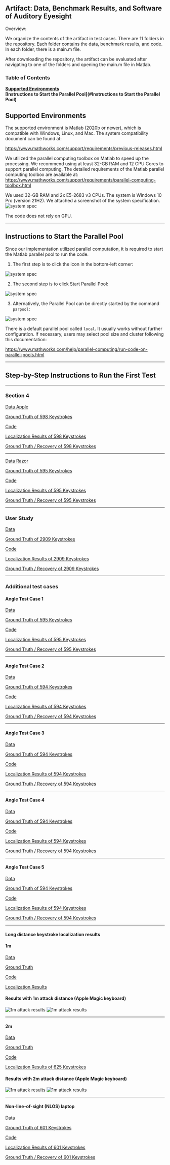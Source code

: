 ## Artifact: Data, Benchmark Results, and Software of Auditory Eyesight

Overview:

We organize the contents of the artifact in test cases. There are 11 folders in the repository. Each folder contains the data, benchmark results, and code. In each folder, there is a main.m file. 

After downloading the repository, the artifact can be evaluated after navigating to one of the folders and opening the main.m file in Matlab.

### Table of Contents
**[Supported Environments](https://github.com/auditoryeye/auditoryeye_artifact/blob/main/README.md#supported-environments)**<br>
**[Instructions to Start the Parallel Pool](#Instructions to Start the Parallel Pool)**<br>

## Supported Environments


The supported environment is Matlab (2020b or newer), which is compatible with Windows, Linux, and Mac. The system compatibility document can be found at:

https://www.mathworks.com/support/requirements/previous-releases.html

We utilized the parallel computing toolbox on Matlab to speed up the processing. We recommend using at least 32-GB RAM and 12 CPU Cores to support parallel computing. The detailed requirements of the Matlab parallel computing toolbox are available at:
https://www.mathworks.com/support/requirements/parallel-computing-toolbox.html

We used 32-GB RAM and 2x E5-2683 v3 CPUs. The system is Windows 10 Pro (version 21H2). We attached a screenshot of the system specification.
![system spec](https://github.com/auditoryeye/auditoryeye_artifact/blob/main/systemspec.PNG)

The code does not rely on GPU. 

------



## Instructions to Start the Parallel Pool

Since our implementation utilized parallel computation, it is required to start the Matlab parallel pool to run the code. 

1. The first step is to click the icon in the bottom-left corner:

![system spec](https://github.com/auditoryeye/auditoryeye_artifact/blob/main/parallelpool/parallelpool01.PNG)

2. The second step is to click Start Parallel Pool:

![system spec](https://github.com/auditoryeye/auditoryeye_artifact/blob/main/parallelpool/parallelpool02.PNG)

3. Alternatively, the Parallel Pool can be directly started by the command ```parpool```:

![system spec](https://github.com/auditoryeye/auditoryeye_artifact/blob/main/parallelpool/parallelpool03notation.PNG)


There is a default parallel pool called ```local```. It usually works without further configuration. If necessary, users may select pool size and cluster following this documentation:

https://www.mathworks.com/help/parallel-computing/run-code-on-parallel-pools.html

------

## Step-by-Step Instructions to Run the First Test





------



### Section 4

[Data Apple](https://github.com/auditoryeye/auditoryeye_artifact/tree/main/01_proofofconcept_multiround_apple_keys/recording1_keys_interpolated)

[Ground Truth of 598 Keystrokes](https://github.com/auditoryeye/auditoryeye_artifact/blob/main/01_proofofconcept_multiround_apple_keys/recording1_keys_interpolated/keys_groundtruth.txt)

[Code](https://github.com/auditoryeye/auditoryeye_artifact/tree/main/01_proofofconcept_multiround_apple_keys)

[Localization Results of 598 Keystrokes](https://github.com/auditoryeye/auditoryeye_artifact/blob/main/01_proofofconcept_multiround_apple_keys/benchmark_results/keys_tdoa4.txt)

[Ground Truth / Recovery of 598 Keystrokes](https://github.com/auditoryeye/auditoryeye_artifact/blob/main/01_proofofconcept_multiround_apple_keys/benchmark_results/keys_tdoa4_results.txt)

------

[Data Razor](https://github.com/auditoryeye/auditoryeye_artifact/tree/main/02_proofofconcept_multiround_razor_keys/recording1_keys_interpolated)

[Ground Truth of 595 Keystrokes](https://github.com/auditoryeye/auditoryeye_artifact/blob/main/02_proofofconcept_multiround_razor_keys/recording1_keys_interpolated/keys_groundtruth.txt)

[Code](https://github.com/auditoryeye/auditoryeye_artifact/tree/main/02_proofofconcept_multiround_razor_keys)

[Localization Results of 595 Keystrokes](https://github.com/auditoryeye/auditoryeye_artifact/blob/main/02_proofofconcept_multiround_razor_keys/benchmark_results/keys_tdoa4.txt)

[Ground Truth / Recovery of 595 Keystrokes](https://github.com/auditoryeye/auditoryeye_artifact/blob/main/02_proofofconcept_multiround_razor_keys/benchmark_results/keys_tdoa4_results.txt)

------

### User Study

[Data](https://github.com/auditoryeye/auditoryeye_artifact/tree/main/03_userstudy_01/recording1_keys_interpolated)

[Ground Truth of 2909 Keystrokes](https://github.com/auditoryeye/auditoryeye_artifact/tree/main/03_userstudy_01/recording1_keys_interpolated/keys_groundtruth.txt)


[Code](https://github.com/auditoryeye/auditoryeye_artifact/tree/main/03_userstudy_01)

[Localization Results of 2909 Keystrokes](https://github.com/auditoryeye/auditoryeye_artifact/blob/main/03_userstudy_01/benchmark_results/keys_tdoa4.txt)

[Ground Truth / Recovery of 2909 Keystrokes](https://github.com/auditoryeye/auditoryeye_artifact/blob/main/03_userstudy_01/benchmark_results/keys_tdoa4_results.txt)

------

### Additional test cases

#### Angle Test Case 1


[Data](https://github.com/auditoryeye/auditoryeye_artifact/tree/main/04_additiontestcase_angle01/recording1_keys_interpolated)

[Ground Truth of 595 Keystrokes](https://github.com/auditoryeye/auditoryeye_artifact/blob/main/04_additiontestcase_angle01/recording1_keys_interpolated/keys_groundtruth.txt)

[Code](https://github.com/auditoryeye/auditoryeye_artifact/tree/main/04_additiontestcase_angle01)

[Localization Results of 595 Keystrokes](https://github.com/auditoryeye/auditoryeye_artifact/blob/main/04_additiontestcase_angle01/benchmark_results/keys_tdoa2.txt)

[Ground Truth / Recovery of 595 Keystrokes](https://github.com/auditoryeye/auditoryeye_artifact/blob/main/04_additiontestcase_angle01/benchmark_results/keys_tdoa2_results.txt)

------

#### Angle Test Case 2

[Data](https://github.com/auditoryeye/auditoryeye_artifact/tree/main/04_additiontestcase_angle02/recording1_keys_interpolated)

[Ground Truth of 594 Keystrokes](https://github.com/auditoryeye/auditoryeye_artifact/blob/main/04_additiontestcase_angle02/recording1_keys_interpolated/keys_groundtruth.txt)

[Code](https://github.com/auditoryeye/auditoryeye_artifact/tree/main/04_additiontestcase_angle02)

[Localization Results of 594 Keystrokes](https://github.com/auditoryeye/auditoryeye_artifact/blob/main/04_additiontestcase_angle02/benchmark_results/keys_tdoa2.txt)

[Ground Truth / Recovery of 594 Keystrokes](https://github.com/auditoryeye/auditoryeye_artifact/blob/main/04_additiontestcase_angle02/recording1_keys_interpolated/keys_groundtruth.txt)

------

#### Angle Test Case 3

[Data](https://github.com/auditoryeye/auditoryeye_artifact/tree/main/04_additiontestcase_angle03/recording1_keys_interpolated)

[Ground Truth of 594 Keystrokes](https://github.com/auditoryeye/auditoryeye_artifact/blob/main/04_additiontestcase_angle03/recording1_keys_interpolated/keys_groundtruth.txt)

[Code](https://github.com/auditoryeye/auditoryeye_artifact/tree/main/04_additiontestcase_angle03)

[Localization Results of 594 Keystrokes](https://github.com/auditoryeye/auditoryeye_artifact/blob/main/04_additiontestcase_angle03/benchmark_results/keys_tdoa2.txt)

[Ground Truth / Recovery of 594 Keystrokes](https://github.com/auditoryeye/auditoryeye_artifact/blob/main/04_additiontestcase_angle03/benchmark_results/keys_tdoa2_results.txt)

------

#### Angle Test Case 4

[Data](https://github.com/auditoryeye/auditoryeye_artifact/tree/main/04_additiontestcase_angle04_3mics/recording1_keys_interpolated)

[Ground Truth of 594 Keystrokes](https://github.com/auditoryeye/auditoryeye_artifact/blob/main/04_additiontestcase_angle04_3mics/recording1_keys_interpolated/keys_groundtruth.txt)

[Code](https://github.com/auditoryeye/auditoryeye_artifact/tree/main/04_additiontestcase_angle04_3mics)

[Localization Results of 594 Keystrokes](https://github.com/auditoryeye/auditoryeye_artifact/blob/main/04_additiontestcase_angle04_3mics/benchmark_results/keys_tdoa2.txt)

[Ground Truth / Recovery of 594 Keystrokes](https://github.com/auditoryeye/auditoryeye_artifact/blob/main/04_additiontestcase_angle04_3mics/benchmark_results/keys_tdoa2_results.txt)

------

#### Angle Test Case 5

[Data](https://github.com/auditoryeye/auditoryeye_artifact/tree/main/04_additiontestcase_angle05_3mics/recording1_keys_interpolated)

[Ground Truth of 594 Keystrokes](https://github.com/auditoryeye/auditoryeye_artifact/blob/main/04_additiontestcase_angle05_3mics/recording1_keys_interpolated/keys_groundtruth.txt)

[Code](https://github.com/auditoryeye/auditoryeye_artifact/tree/main/04_additiontestcase_angle05_3mics)

[Localization Results of 594 Keystrokes](https://github.com/auditoryeye/auditoryeye_artifact/blob/main/04_additiontestcase_angle05_3mics/benchmark_results/keys_tdoa2.txt)

[Ground Truth / Recovery of 594 Keystrokes](https://github.com/auditoryeye/auditoryeye_artifact/blob/main/04_additiontestcase_angle05_3mics/benchmark_results/keys_tdoa2_results.txt)

------

#### Long distance keystroke localization results


#### 1m

[Data](https://github.com/auditoryeye/auditoryeye_artifact/tree/main/04_additiontestcase_distance1m/recording1_keys_interpolated)

[Ground Truth](https://github.com/auditoryeye/auditoryeye_artifact/blob/main/04_additiontestcase_distance1m/recording1_keys_interpolated/keys_groundtruth.txt)

[Code](https://github.com/auditoryeye/auditoryeye_artifact/tree/main/04_additiontestcase_distance1m)

[Localization Results](https://github.com/auditoryeye/auditoryeye_artifact/blob/main/04_additiontestcase_distance1m/benchmark_results/keys_tdoa2.txt)


#### Results with 1m attack distance (Apple Magic keyboard)
![1m attack results](https://github.com/auditoryeye/auditoryeyesight/blob/main/longdistance_results/distance1m.PNG)
![1m attack results](https://github.com/auditoryeye/auditoryeyesight/blob/main/longdistance_results/distance1m_stats.PNG)

------

#### 2m

[Data](https://github.com/auditoryeye/auditoryeye_artifact/tree/main/04_additiontestcase_distance2m/recording1_keys_interpolated)

[Ground Truth](https://github.com/auditoryeye/auditoryeye_artifact/blob/main/04_additiontestcase_distance2m/recording1_keys_interpolated/keys_groundtruth.txt)

[Code](https://github.com/auditoryeye/auditoryeye_artifact/tree/main/04_additiontestcase_distance2m)

[Localization Results of 625 Keystrokes](https://github.com/auditoryeye/auditoryeye_artifact/blob/main/04_additiontestcase_distance2m/benchmark_results/keys_tdoa2.txt)


#### Results with 2m attack distance (Apple Magic keyboard)
![1m attack results](https://github.com/auditoryeye/auditoryeyesight/blob/main/longdistance_results/distance2m.PNG)
![1m attack results](https://github.com/auditoryeye/auditoryeyesight/blob/main/longdistance_results/distance2m_stats.PNG)


------


#### Non-line-of-sight (NLOS) laptop

[Data](https://github.com/auditoryeye/auditoryeye_artifact/tree/main/04_additiontestcase_nloslaptop/recording1_keys_interpolated)

[Ground Truth of 601 Keystrokes](https://github.com/auditoryeye/auditoryeye_artifact/blob/main/04_additiontestcase_nloslaptop/recording1_keys_interpolated/keys_groundtruth.txt)

[Code](https://github.com/auditoryeye/auditoryeye_artifact/tree/main/04_additiontestcase_nloslaptop)

[Localization Results of 601 Keystrokes](https://github.com/auditoryeye/auditoryeye_artifact/blob/main/04_additiontestcase_nloslaptop/benchmark_results/keys_tdoa4.txt)

[Ground Truth / Recovery of 601 Keystrokes](https://github.com/auditoryeye/auditoryeye_artifact/blob/main/04_additiontestcase_nloslaptop/benchmark_results/keys_tdoa4_results.txt)

